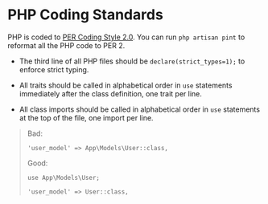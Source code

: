 # PHP Coding Standards

PHP is coded to <a href="https://www.php-fig.org/per/coding-style/">PER Coding Style 2.0</a>. You can run <code>php artisan pint</code> to reformat all the PHP code to  PER 2.

* The third line of all PHP files should be <code>declare(strict_types=1);</code> to enforce strict typing.

* All traits should be called in alphabetical order in <code>use</code> statements immediately after the class definition, one trait per line.
 
* All class imports should be called in alphabetical order in <code>use</code>  statements at the top of the file, one import per line.

> Bad:
>
> <code>'user_model' => App\Models\User::class,</code>
>
> Good:
>
> <code>use App\Models\User;</code>
>
> <code>'user_model' => User::class,</code>

